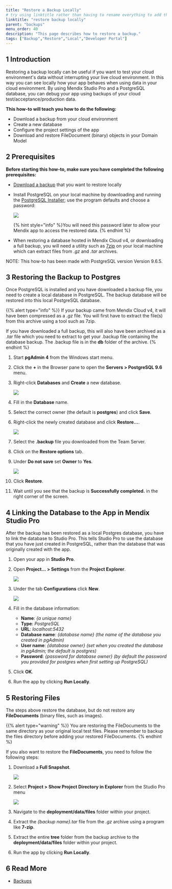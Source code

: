 ```yaml
---
title: "Restore a Backup Locally"
# try using linktitle rather than having to rename everything to add the -a-
linktitle: "restore backup locally"
parent: "backups"
menu_order: 40
description: "This page describes how to restore a backup."
tags: ["Backup","Restore","Local","Developer Portal"]
---
```


## 1 Introduction

Restoring a backup locally can be useful if you want to test your cloud environment's data without interrupting your live cloud environment. In this way you can see locally how your app behaves when using data in your cloud environment. By using Mendix Studio Pro and a PostgreSQL database, you can debug your app using backups of your cloud test/acceptance/production data.

**This how-to will teach you how to do the following:**

* Download a backup from your cloud environment
* Create a new database
* Configure the project settings of the app
* Download and restore FileDocument (binary) objects in your Domain Model

## 2 Prerequisites

**Before starting this how-to, make sure you have completed the following prerequisites:**

* [Download a backup](download-backup) that you want to restore locally
* Install PostgreSQL on your local machine by downloading and running the [PostgreSQL Installer](https://www.postgresql.org/download/windows/); use the program defaults and choose a password:

    ![](attachments/restore-backup-locally/postgres-password.png)

    {% hint style="info" %}You will need this password later to allow your Mendix app to access the restored data. 
    {% endhint %}

* When restoring a database hosted in Mendix Cloud v4, or downloading a full backup, you will need a utility such as [7zip](http://www.7-zip.org/) on your local machine which can extract files from *.gz* and *.tar* archives.

NOTE: This how-to has been made with PostgreSQL version Version 9.6.5.

## 3 Restoring the Backup to Postgres

Once PostgreSQL is installed and you have downloaded a backup file, you need to create a local database in PostgreSQL. The backup database will be restored into this local PostgreSQL database.

{{% alert type="info" %}}
If your backup came from Mendix Cloud v4, it will have been compressed as a *.gz* file. You will first have to extract the file(s) from this archive using a tool such as 7zip.

If you have downloaded a full backup, this will also have been archived as a *.tar* file which you need to extract to get your .backup file containing the database backup. The .backup file is in the **db** folder of the archive.
{% endhint %}

1. Start **pgAdmin 4** from the Windows start menu.
2. Click the **+** in the Browser pane to open the **Servers > PostgreSQL 9.6** menu.
3. Right-click **Databases** and **Create** a new database.

    ![](attachments/restore-backup-locally/add-database.png)

4. Fill in the **Database** name.
5. Select the correct owner (the default is **postgres**) and click **Save**.
6. Right-click the newly created database and click **Restore...**.

    ![](attachments/restore-backup-locally/restore-database.png)

7. Select the **.backup** file you downloaded from the Team Server.
8. Click on the **Restore options** tab.
9. Under **Do not save** set **Owner** to **Yes**.

    ![](attachments/restore-backup-locally/restore-options.png)

10. Click **Restore**.
11.	Wait until you see that the backup is **Successfully completed.** in the right corner of the screen.

## 4 Linking the Database to the App in Mendix Studio Pro

After the backup has been restored as a local Postgres database, you have to link the database to Studio Pro. This tells Studio Pro to use the database that you have just created in PostgreSQL, rather than the database that was originally created with the app.

1. Open your app in **Studio Pro**.
2. Open **Project... > Settings** from the **Project Explorer**.

    ![](attachments/restore-backup-locally/modeler-settings.png)

3. Under the tab **Configurations** click **New**.

    ![](attachments/restore-backup-locally/add-configuration.png)

4. Fill in the database information:
    * **Name**: *{a unique name}*
    * **Type**: *PostgreSQL*
    * **URL**: *localhost:5432*
    * **Database name**: *{database name} (the name of the database you created in pgAdmin)*
    * **User name**: *{database owner} (set when you created the database in pgAdmin; the default is postgres)*
    * **Password**: *{password for database owner} (by default the password you provided for postgres when first setting up PostgreSQL)*

5. Click **OK**.
6. Run the app by clicking **Run Locally**.

## 5 Restoring Files

The steps above restore the database, but do not restore any **FileDocuments** (binary files, such as images).

{{% alert type="warning" %}}
You are restoring the FileDocuments to the same directory as your original local test files. Please remember to backup the files directory before adding your restored FileDocuments.
{% endhint %}

If you also want to restore the **FileDocuments**, you need to follow the following steps:

1. Download a **Full Snapshot**.

    ![](attachments/restore-backup-locally/backup-choice.png)

2. Select **Project > Show Project Directory in Explorer** from the Studio Pro menu

    ![](attachments/restore-backup-locally/project-directory.png)

3. Navigate to the **deployment/data/files** folder within your project.
4. Extract the *{backup name}.tar* file from the *.gz* archive using a program like **7-zip**.
5. Extract the entire **tree** folder from the backup archive to the  **deployment/data/files** folder within your project.
6. Run the app by clicking **Run Locally**.

## 6 Read More

* [Backups](backups)

